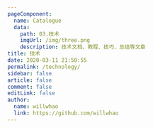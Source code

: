 ```yaml
---
pageComponent:
  name: Catalogue
  data:
    path: 03.技术
    imgUrl: /img/three.png
    description: 技术文档、教程、技巧、总结等文章
title: 技术
date: 2020-03-11 21:50:55
permalink: /technology/
sidebar: false
article: false
comment: false
editLink: false
author:
  name: willwhao
  link: https://github.com/willwhao
---
```

